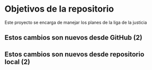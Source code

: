 # Objetivos de la repositorio

Este proyecto se encarga de manejar los planes de la liga de la justicia


## Estos cambios son nuevos desde GitHub (2)
## Estos cambios son nuevos desde repositorio local (2)
